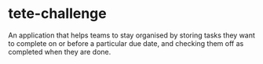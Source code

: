 # tete-challenge
An application that helps teams to stay organised by storing tasks they want to complete on or before a particular due date, and checking them off as completed when they are done.
